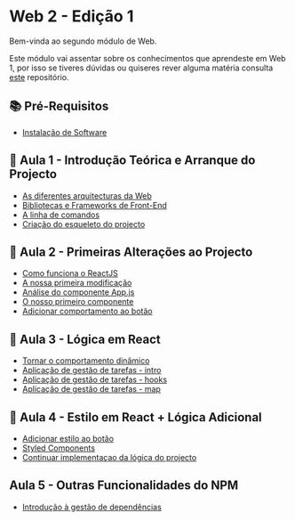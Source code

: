 # Web 2 - Edição 1

Bem-vinda ao segundo módulo de Web.

Este módulo vai assentar sobre os conhecimentos que aprendeste em Web 1, por isso se tiveres dúvidas ou quiseres rever alguma matéria consulta [este](https://github.com/As-Raparigas-do-Codigo/web-ed-3) repositório.

## 📚 Pré-Requisitos

- [Instalação de Software](./docs/Instalacao-de-Software.md)

## 👋 Aula 1 - Introdução Teórica e Arranque do Projecto

- [As diferentes arquitecturas da Web](./docs/As-diferentes-arquitecturas-da-web.md)
- [Bibliotecas e Frameworks de Front-End](./docs/Bibliotecas-e-Frameworks-de-Front-End.md)
- [A linha de comandos](./docs/A-linha-de-comandos.md)
- [Criação do esqueleto do projecto](./docs/Criacao-do-esqueleto-do-projecto.md)

## 👣 Aula 2 - Primeiras Alterações ao Projecto

- [Como funciona o ReactJS](./docs/Como-funciona-o-ReactJS.md)
- [A nossa primeira modificação](./docs/A-nossa-primeira-modificacao.md)
- [Análise do componente App.js](./docs/Analise-do-componente-Appjs.md)
- [O nosso primeiro componente](./docs/O-nosso-primeiro-componente.md)
- [Adicionar comportamento ao botão](./docs/Adicionar-comportamento-ao-botao.md)

## 🧮 Aula 3 - Lógica em React

- [Tornar o comportamento dinâmico](./docs/Tornar-o-comportamento-dinamico.md)
- [Aplicação de gestão de tarefas - intro](./docs/Aplicacao-de-gestao-de-tarefas.md)
- [Aplicação de gestão de tarefas - hooks](./docs/Aplicacao-de-gestao-de-tarefas-hooks.md)
- [Aplicação de gestão de tarefas - map](./docs/Aplicacao-de-gestao-de-tarefas-map.md)

## 🎨 Aula 4 - Estilo em React + Lógica Adicional

- [Adicionar estilo ao botão](./docs/Adicionar-estilo-ao-botao.md)
- [Styled Components](./docs/styled-components.md)
- [Continuar implementaçao da lógica do projecto](./docs/continuar-logica-do-projecto.md)

## Aula 5 - Outras Funcionalidades do NPM

- [Introdução à gestão de dependências](./docs/Introducao-a-gestao-de-dependencias.md)
